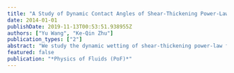 ```yaml
---
title: "A Study of Dynamic Contact Angles of Shear-Thickening Power-Law Fluids"
date: 2014-01-01
publishDate: 2019-11-13T00:53:51.938955Z
authors: ["Yu Wang", "Ke-Qin Zhu"]
publication_types: ["2"]
abstract: "We study the dynamic wetting of shear-thickening power-law fluids in a liquid-solid-gas contact system. In the previous model based on hydrodynamic analysis, microscopic effects near the contact line are neglected. In this work, we adopt two different physical models, slip boundary model and molecular force model, to incorporate microscopic effects and relieve the stress singularity at the moving contact line in hydrodynamics analysis. The two models, which are mathematically equivalent for Newtonian fluids, lead to different results on the dependence of the liquid's dynamic contact angle on its moving speed in both complete wetting and partial wetting cases. By comparing with experiments, we find that the slip boundary model matches the experiments better than the previous model and the molecular force model."
featured: false
publication: "*Physics of Fluids (PoF)*"
---
```



